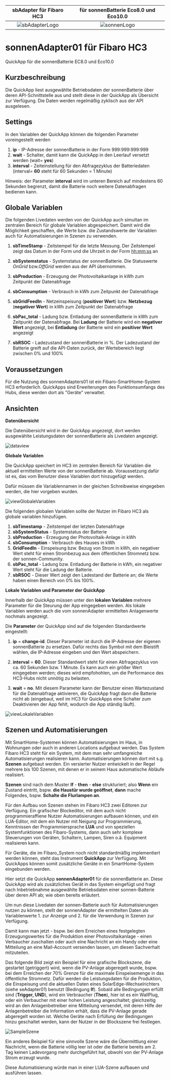 |sbAdapter für Fibaro HC3               |für sonnenBatterie Eco8.0 und Eco10.0    |
|:-------------------------------------:|:------------------------------------:|
|![sbAdapterLogo](/Images/sbAdapter-Icon.png)   |![sonnenLogo](/Images/sonnenLogo450.png)             |

# sonnenAdapter01 für Fibaro HC3
QuickApp für die sonnenBatterie EC8.0 und Eco10.0

## Kurzbeschreibung
Die QuickApp liest ausgewählte Betriebsdaten der sonnenBatterie über deren API-Schnittstelle aus und stellt diese in der QuickApp als Übersicht zur Verfügung. Die Daten werden regelmäßig zyklisch aus der API ausgelesen.

## Settings
In den Variablen der QuickApp können die folgenden Parameter voreingestellt werden

1. **ip** - IP-Adresse der sonnenBatterie in der Form 999:999:999:999
2. **wait** - Schalter, damit kann die QuickApp in den Leerlauf versetzt werden (wait= **yes**)
3. **interval** - Zeiteinstellung für den Abfragezyklus der Batteriedaten (interval= **60** steht für 60 Sekunden = 1 Minute)

Hinweis: der Parameter **interval** wird im unteren Bereich auf mindestens 60 Sekunden begrenzt, damit die Batterie noch weitere Datenabfragen bedienen kann.

## Globale Variablen
Die folgenden Livedaten werden von der QuickApp auch simultan im zentralen Bereich für globale Variablen abgespeichert. Damit wird die Möglichkeit geschaffen, die Werte bzw. die Zustandswerte der Variablen auch für Automatisierungen in Szenen zu verwenden.

1. **sbTimeStamp** - Zeitstempel für die letzte Messung. Der Zeitstempel zeigt das Datum in der Form <yyyy-mm-dd> und die Uhrzeit in der Form <hh:mm:ss> an  

2. **sbSystemstatus** - Systemstatus der sonnenBatterie. Die Statuswerte *OnGrid* bzw.*OffGrid* werden aus der API übernommen.

3. **sbProduction** - Erzeugung der Photovoltaikanlage in kWh zum Zeitpunkt der Datenabfrage

4. **sbConsumption** - Verbrauch in kWh zum Zeitpunkt der Datenabfrage

5. **sbGridFeedIn** - Netzeinspeisung (**positiver Wert**) bzw. **Netzbezug** (**negativer Wert**) in kWh zum Zeitpunkt der Datenabfrage

6. **sbPac_total** - Ladung bzw. Entladung der sonnenBatterie in kWh zum Zeitpunkt der Datenabfrage. Bei **Ladung** der Batterie wird ein **negativer Wert** angezeigt, bei **Entladung** der Batterie wird ein **positiver Wert** angezeigt

7. **sbRSOC** - Ladezustand der sonnenBatterie in %. Der Ladezustand der Batterie greift auf die API-Daten zurück, der Wertebereich liegt zwischen 0% und 100%
  
## Voraussetzungen
Für die Nutzung des sonnenAdapters01 ist ein Fibaro-SmartHome-System HC3 erforderlich. QuickApps sind Erweiterungen des Funktionsumfangs des Hubs, diese werden dort  als "Geräte" verwaltet.

## Ansichten
**Datenübersicht**

Die Datenübersicht wird in der QuickApp angezeigt, dort werden ausgewählte Leistungsdaten der sonnenBatterie als Livedaten angezeigt.

![dataview](/Images/sbA1-LivedatenÜbersicht450.png "Datenübersicht")

**Globale Variablen**

Die QuickApp speichert im HC3 im zentralen Bereich für Variablen die aktuell ermittelten Werte von der sonnenBatterie ab.
Voraussetzung dafür ist es, das vom Benutzer diese Variablen dort hinzugefügt werden. 

Dafür müssen die Variablennamen in der gleichen Schreibweise eingegeben werden, die hier vorgeben wurden.

![viewGlobaleVariablen](/Images/sbAdapter-GlobaleVariablen450.png "Globale Variablen")

Die folgenden globalen Variablen sollte der Nutzer im Fibaro HC3 als globale variablen hinzufügen.

1. **sbTimestamp** - Zeitstempel der letzten Datenabfrage
2. **sbSystemStatus** - Systemstatus der Batterie
3. **sbProduction** - Erzeugung der Photovoltaik-Anlage in kWh
4. **sbConsumption** - Verbrauch des Hauses in kWh
5. **GridFeedIn** - Einspeisung bzw. Bezug von Strom in kWh, ein negativer Wert steht für einen Strombezug aus dem öffentlichen Stromnetz bzw. der sonnen-Community.
6. **sbPac_total** - Ladung bzw. Entladung der Batterie in kWh, ein negativer Wert steht für die Ladung der Batterie.
7. **sbRSOC** - Dieser Wert zeigt den Ladestand der Batterie an; die Werte haben einen Bereich von 0% bis 100%.

**Lokale Variablen und Parameter der QuickApp**

Innerhalb der QuickApp müssen unter den **lokalen Variablen** mehrere Parameter für die Steurung der App eingegeben werden. Als lokale Variablen werden auch die vom sonnenAdapter ermittelten Anlagenwerte nochmals angezeigt.

Die **Parameter** der QuickApp sind auf die folgenden Standardwerte eingestellt:

1. **ip** = **change-id**. Dieser Parameter ist durch die IP-Adresse der eigenen sonnenBatterie zu ersetzen. Dafür rechts das Symbol mit dem Bleistift wählen, die IP-Adresse eingeben und den Wert abspeichern.

2. **interval** = **60**. Dieser Standardwert steht für einen Abfragezyklus von ca. 60 Sekunden bzw. 1 Minute. Es kann auch ein größer Wert eingegeben werden; dieses wird empfohohlen, um die Performance des HC3-Hubs nicht unnötig zu belasten.

3. **wait** = **no**. Mit diesem Parameter kann der Benutzer einen Wartezustand für die Datenabfrage aktivieren, die QuickApp fragt dann die Batterie nicht ab (eingebaut, weil im HC3 für QuickApps eine Schalter zum Deaktivieren der App fehlt, wodurch die App ständig läuft).

![viewLokaleVariablen](/Images/sbAdapter-lokaleParameterundDaten450.png "lokale Variablen")

## Szenen und Automatisierungen

Mit SmartHome-Systemen können Automatisierungen im Haus, in Wohnungen oder auch in anderen Locations aufgebaut werden. Das System Fibaro HC3 steht für ein System, mit dem man sehr umfangreiche Automatisierungen realisieren kann. Automatisierungen können dort mit s.g. **Szenen** aufgebaut werden. Ein versierter Nutzer entwickelt in der Regel mehrere bis 100 Szenen, mit denen er in seinem Haus automatische Abläufe realisiert.

**Szenen** sind nach dem Muster **If** - **then** - **else** strukturiert; also **Wenn** ein Zustand eintritt, bspw. **die Haustür wurde geöffnet**, **dann** mache Folgendes, bspw. **Schalte die Flurlampen an**.

Für den Aufbau von Szenen stehen im Fibaro HC3 zwei Editoren zur Verfügung. Ein grafischer Blockeditor, mit dem auch nicht programmieraffiene Nutzer Automatisierungen aufbauen können, und ein LUA-Editor, mit dem ein Nutzer mit Neigung zur Programmierung, Kenntnissen der Programmiersprache **LUA** und von speziellen Systemfunktionen des Fibaro-Systems, dann auch sehr komplexe Steuerungen von Geräten, Schaltern, Lampen, Siren o.ä. Equipment realisieren kann. 

Für Geräte, die im Fibaro_System noch nicht standardmäßig implementiert werden können, steht das Instrument **QuickApp** zur Verfügung. Mit QuickApps können somit zusätzliche Geräte in ein SmartHome-System eingebunden werden.

Hier setzt die QuickApp **sonnenAdapter01** für die sonnenBatterie an. Diese QuickApp wird als zusätzliches Gerät in das System eingefügt und fragt nach Inbetriebnahme ausgewählte Betriebsdaten einer sonnen-Batterie über deren API ab; wie oben bereits erläutert. 

Um nun diese Livedaten der sonnen-Batterie auch für Automatisierungen nutzen zu können, stellt der sonnenAdapter die ermittelten Daten als Variablenwerte 1. zur Anzeige und 2. für die Verwendung in Szenen zur Verfügung.

Damit kann man jetzt - bspw. bei dem Erreichen eines festgelegten Erzeugungswertes für die Produktion einer Photovoltaikanlage - einen Verbaucher zuschalten oder auch eine Nachricht an ein Handy oder eine Mitteilung an eine Mail-Account versenden lassen, um diesen Sachverhalt mitzuteilen.

Das folgende Bild zeigt ein Beispiel für eine grafische Blockszene, die gestartet (getriggert) wird, wenn die PV-Anlage abgeregelt wurde, bspw. bei dem Erreichen der 70% Grenze für die maximale Einspeisemenge in das öffentliche Stromnetz. Dafür werden die Leistungsdaten für die Produktion, die Einspeisung und die aktuellen Daten eines SolarEdge-Wechselrichters (siehe seAdapter01) benutzt (Bedingung **If**). Sobald alle Bedingungen erfüllt sind (**Trigger, UND**), wird ein Verbraucher (**Then**), hier ist es ein WallPlug, oder ein Verbaucher mit einer hohen Leistung angeschaltet; gleichzeitig wird an den Anlagenbetreiber eine Mitteilung versendet, mit deren Hilfe der Anlagenbetreiber die Information erhält, dass die PV-Anlage gerade abgeregelt worden ist. Welche Geräte nach Erfüllung der Bedingungen hinzu geschaltet werden, kann der Nutzer in der Blockszene frei festlegen.

![SampleSzene](/Images/SampleSzene450.png "Beispiel für eine Szene")

Ein anderes Beispiel für eine sinnvolle Szene wäre die Übermittlung einer Nachricht, wenn die Batterie völlig leer ist oder die Batterie bereits am 2. Tag keinen Ladevorgang mehr durchgeführt hat, obwohl von der PV-Anlage Strom erzeugt wurde. 

Diese Automatisierung würde man in einer LUA-Szene aufbauen und ausführen lassen.
